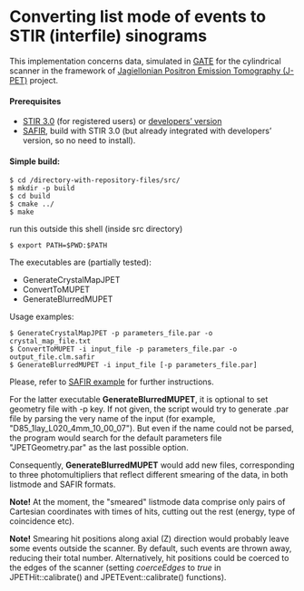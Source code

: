 # Converting list mode of events to STIR (interfile) sinograms

This implementation concerns data, simulated in [GATE](http://www.opengatecollaboration.org/) for the cylindrical scanner in the framework of [Jagiellonian Positron Emission Tomography (J-PET)](http://koza.if.uj.edu.pl/pet/ "Home page") project.

#### Prerequisites
* [STIR 3.0](http://stir.sourceforge.net/ "STIR homepage") (for registered users) or [developers’ version](https://github.com/UCL/STIR)
* [SAFIR](http://stir.sourceforge.net/MIC2015UsersMeeting/STIR_UM2015_Fischer_SAFIRInputFileFormat.pdf "PowerPoint Presentation"), build with STIR 3.0 (but already integrated with developers’ version, so no need to install).


#### Simple build:
```
$ cd /directory-with-repository-files/src/
$ mkdir -p build
$ cd build
$ cmake ../
$ make
```

run this outside this shell (inside src directory)
```
$ export PATH=$PWD:$PATH
```
The executables are (partially tested):

* GenerateCrystalMapJPET
* ConvertToMUPET
* GenerateBlurredMUPET

Usage examples:
```
$ GenerateCrystalMapJPET -p parameters_file.par -o crystal_map_file.txt
$ ConvertToMUPET -i input_file -p parameters_file.par -o output_file.clm.safir
$ GenerateBlurredMUPET -i input_file [-p parameters_file.par]
```
Please, refer to [SAFIR example](https://github.com/UCL/STIR/tree/master/examples/SAFIR-listmode-virtual-scanner "example") for further instructions.

For the latter executable **GenerateBlurredMUPET**, it is optional to set geometry file with -p key. If not given, the script would try to generate .par file by parsing the very name of the input (for example, "D85_1lay_L020_4mm_10_00_07"). But even if the name could not be parsed, the program would search for the default parameters file "JPETGeometry.par" as the last possible option.

Consequently, **GenerateBlurredMUPET** would add new files, corresponding to three photomultipliers that reflect different smearing of the data, in both listmode and SAFIR formats.

**Note!** At the moment, the "smeared" listmode data comprise only pairs of Cartesian coordinates with times of hits, cutting out the rest (energy, type of coincidence etc).

**Note!** Smearing hit positions along axial (Z) direction would probably leave some events outside the scanner. By default, such events are thrown away, reducing their total number. Alternatively, hit positions could be coerced to the edges of the scanner (setting *coerceEdges* to *true* in JPETHit::calibrate() and JPETEvent::calibrate() functions).
